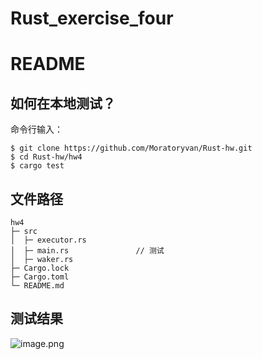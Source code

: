 # Rust_exercise_four
# README 

## 如何在本地测试？

命令行输入：
```
$ git clone https://github.com/Moratoryvan/Rust-hw.git
$ cd Rust-hw/hw4
$ cargo test 
```

## 文件路径

```
hw4
├─ src
│  ├─ executor.rs           
│  ├─ main.rs               // 测试
│  ├─ waker.rs               
├─ Cargo.lock
├─ Cargo.toml
└─ README.md
```

## 测试结果 

![image.png](https://s2.loli.net/2023/09/09/EfgH5IuyqGoYVJv.png)
